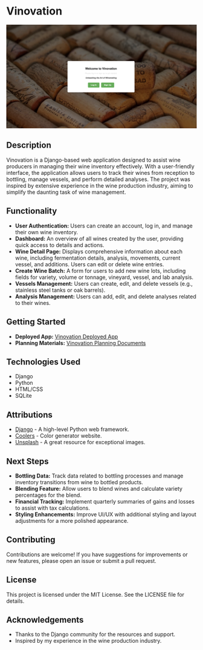 # Vinovation

![Vinovation Logo](images/image.png) 

## Description
Vinovation is a Django-based web application designed to assist wine producers in managing their wine inventory effectively. With a user-friendly interface, the application allows users to track their wines from reception to bottling, manage vessels, and perform detailed analyses. The project was inspired by extensive experience in the wine production industry, aiming to simplify the daunting task of wine management.

## Functionality
- **User Authentication:** Users can create an account, log in, and manage their own wine inventory.
- **Dashboard:** An overview of all wines created by the user, providing quick access to details and actions.
- **Wine Detail Page:** Displays comprehensive information about each wine, including fermentation details, analysis, movements, current vessel, and additions. Users can edit or delete wine entries.
- **Create Wine Batch:** A form for users to add new wine lots, including fields for variety, volume or tonnage, vineyard, vessel, and lab analysis.
- **Vessels Management:** Users can create, edit, and delete vessels (e.g., stainless steel tanks or oak barrels).
- **Analysis Management:** Users can add, edit, and delete analyses related to their wines.

## Getting Started
- **Deployed App:** [Vinovation Deployed App](https://vinovation-0bd3258bdd05.herokuapp.com/) 
- **Planning Materials:** [Vinovation Planning Documents](https://trello.com/b/2zz4eA2x/vinovation) 

## Technologies Used
- Django
- Python
- HTML/CSS
- SQLite 

## Attributions
- [Django](https://www.djangoproject.com/) - A high-level Python web framework.
- [Coolers](https://coolors.co/) - Color generator website.   
- [Unsplash](https://unsplash.com/) - A great resource for exceptional images.

## Next Steps
- **Bottling Data:** Track data related to bottling processes and manage inventory transitions from wine to bottled products.
- **Blending Feature:** Allow users to blend wines and calculate variety percentages for the blend.
- **Financial Tracking:** Implement quarterly summaries of gains and losses to assist with tax calculations.
- **Styling Enhancements:** Improve UI/UX with additional styling and layout adjustments for a more polished appearance.

## Contributing
Contributions are welcome! If you have suggestions for improvements or new features, please open an issue or submit a pull request.

## License
This project is licensed under the MIT License. See the LICENSE file for details.

## Acknowledgements
- Thanks to the Django community for the resources and support.
- Inspired by my experience in the wine production industry.

